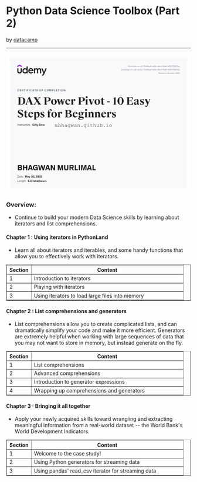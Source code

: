 <h1>Python Data Science Toolbox (Part 2)</h1>
by <a href="https://www.datacamp.com/courses/python-data-science-toolbox-part-2">datacamp</a>
<hr>

<!-- ![Certificate of Completion]() -->

![Certificate of Achievement](/images/DAX_Power_Pivot_10_Easy_Steps_for_Beginners.jpg)
 
<h3>Overview:</h3>
<ul>
 <li>Continue to build your modern Data Science skills by learning about iterators and list comprehensions.</li>
</ul>

<h4>Chapter 1 : Using iterators in PythonLand</h4>
<ul>
<li>Learn all about iterators and iterables, and some handy functions that allow you to effectively work with iterators.</li>
</ul>
<table border="1">
 <tr>
  <th>Section</th>
  <th width=400>Content</th>
 </tr>
 <tr>
  <td>1</td>
  <td>Introduction to iterators</td>
 </tr>
 <tr>
  <td>2</td>
  <td>Playing with iterators</td>
 </tr>
 <tr>
  <td>3</td>
  <td>Using iterators to load large files into memory</td>
 </tr>
</table>

<h4>Chapter 2 : List comprehensions and generators</h4>
<ul>
  <li>List comprehensions allow you to create complicated lists, and can dramatically simplify your code and make it more efficient. Generators are extremely helpful when working with large sequences of data that you may not want to store in memory, but instead generate on the fly.</li>
</ul>
<table border="1">
 <tr>
  <th>Section</th>
  <th width=400>Content</th>
 </tr>
 <tr>
  <td>1</td>
  <td>List comprehensions</td>
 </tr>
 <tr>
  <td>2</td>
  <td>Advanced comprehensions</td>
 </tr>
 <tr>
  <td>3</td>
  <td>Introduction to generator expressions</td>
 </tr>
<tr>
  <td>4</td>
  <td>Wrapping up comprehensions and generators</td>
</tr>
</table>

<h4>Chapter 3 : Bringing it all together  </h4>
<ul>
  <li>Apply your newly acquired skills toward wrangling and extracting meaningful information from a real-world dataset -- the World Bank's World Development Indicators.</li>
</ul>
<table border="1">
 <tr>
  <th>Section</th>
  <th width=400>Content</th>
 </tr>
 <tr>
  <td>1</td>
  <td>Welcome to the case study!</td>
 </tr>
 <tr>
  <td>2</td>
  <td>Using Python generators for streaming data</td>
 </tr>
 <tr>
  <td>3</td>
  <td>Using pandas' read_csv iterator for streaming data</td>
 </tr>
</table>
